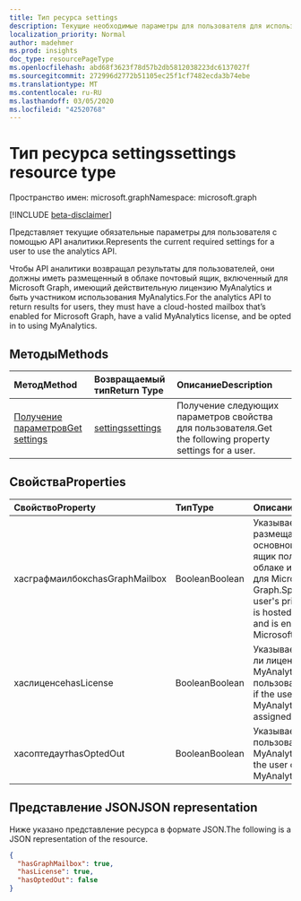 ```yaml
---
title: Тип ресурса settings
description: Текущие необходимые параметры для пользователя для использования API аналитики.
localization_priority: Normal
author: madehmer
ms.prod: insights
doc_type: resourcePageType
ms.openlocfilehash: abd68f3623f78d57b2db5812038223dc6137027f
ms.sourcegitcommit: 272996d2772b51105ec25f1cf7482ecda3b74ebe
ms.translationtype: MT
ms.contentlocale: ru-RU
ms.lasthandoff: 03/05/2020
ms.locfileid: "42520768"
---
```

# <a name="settings-resource-type"></a><span data-ttu-id="5ecd3-103">Тип ресурса settings</span><span class="sxs-lookup"><span data-stu-id="5ecd3-103">settings resource type</span></span>

<span data-ttu-id="5ecd3-104">Пространство имен: microsoft.graph</span><span class="sxs-lookup"><span data-stu-id="5ecd3-104">Namespace: microsoft.graph</span></span>

[!INCLUDE [beta-disclaimer](../../includes/beta-disclaimer.md)]

<span data-ttu-id="5ecd3-105">Представляет текущие обязательные параметры для пользователя с помощью API аналитики.</span><span class="sxs-lookup"><span data-stu-id="5ecd3-105">Represents the current required settings for a user to use the analytics API.</span></span>

<span data-ttu-id="5ecd3-106">Чтобы API аналитики возвращал результаты для пользователей, они должны иметь размещенный в облаке почтовый ящик, включенный для Microsoft Graph, имеющий действительную лицензию MyAnalytics и быть участником использования MyAnalytics.</span><span class="sxs-lookup"><span data-stu-id="5ecd3-106">For the analytics API to return results for users, they must have a cloud-hosted mailbox that’s enabled for Microsoft Graph, have a valid MyAnalytics license, and be opted in to using MyAnalytics.</span></span>

## <a name="methods"></a><span data-ttu-id="5ecd3-107">Методы</span><span class="sxs-lookup"><span data-stu-id="5ecd3-107">Methods</span></span>

| <span data-ttu-id="5ecd3-108">Метод</span><span class="sxs-lookup"><span data-stu-id="5ecd3-108">Method</span></span>       | <span data-ttu-id="5ecd3-109">Возвращаемый тип</span><span class="sxs-lookup"><span data-stu-id="5ecd3-109">Return Type</span></span> | <span data-ttu-id="5ecd3-110">Описание</span><span class="sxs-lookup"><span data-stu-id="5ecd3-110">Description</span></span> |
|:-------------|:------------|:------------|
[<span data-ttu-id="5ecd3-111">Получение параметров</span><span class="sxs-lookup"><span data-stu-id="5ecd3-111">Get settings</span></span>](../api/useranalytics-get-settings.md) | [<span data-ttu-id="5ecd3-112">settings</span><span class="sxs-lookup"><span data-stu-id="5ecd3-112">settings</span></span>](settings.md) | <span data-ttu-id="5ecd3-113">Получение следующих параметров свойства для пользователя.</span><span class="sxs-lookup"><span data-stu-id="5ecd3-113">Get the following property settings for a user.</span></span>|

## <a name="properties"></a><span data-ttu-id="5ecd3-114">Свойства</span><span class="sxs-lookup"><span data-stu-id="5ecd3-114">Properties</span></span>

| <span data-ttu-id="5ecd3-115">Свойство</span><span class="sxs-lookup"><span data-stu-id="5ecd3-115">Property</span></span>     | <span data-ttu-id="5ecd3-116">Тип</span><span class="sxs-lookup"><span data-stu-id="5ecd3-116">Type</span></span>        | <span data-ttu-id="5ecd3-117">Описание</span><span class="sxs-lookup"><span data-stu-id="5ecd3-117">Description</span></span> |
|:-------------|:------------|:------------|
|<span data-ttu-id="5ecd3-118">хасграфмаилбокс</span><span class="sxs-lookup"><span data-stu-id="5ecd3-118">hasGraphMailbox</span></span>|<span data-ttu-id="5ecd3-119">Boolean</span><span class="sxs-lookup"><span data-stu-id="5ecd3-119">Boolean</span></span>|<span data-ttu-id="5ecd3-120">Указывает, размещается ли основной почтовый ящик пользователя в облаке и включено ли для Microsoft Graph.</span><span class="sxs-lookup"><span data-stu-id="5ecd3-120">Specifies if the user's primary mailbox is hosted in the cloud and is enabled for Microsoft Graph.</span></span>|
|<span data-ttu-id="5ecd3-121">хаслиценсе</span><span class="sxs-lookup"><span data-stu-id="5ecd3-121">hasLicense</span></span>|<span data-ttu-id="5ecd3-122">Boolean</span><span class="sxs-lookup"><span data-stu-id="5ecd3-122">Boolean</span></span>|<span data-ttu-id="5ecd3-123">Указывает, назначена ли лицензия MyAnalytics для пользователя.</span><span class="sxs-lookup"><span data-stu-id="5ecd3-123">Specifies if the user has a MyAnalytics license assigned.</span></span>|
|<span data-ttu-id="5ecd3-124">хасоптедаут</span><span class="sxs-lookup"><span data-stu-id="5ecd3-124">hasOptedOut</span></span>|<span data-ttu-id="5ecd3-125">Boolean</span><span class="sxs-lookup"><span data-stu-id="5ecd3-125">Boolean</span></span>|<span data-ttu-id="5ecd3-126">Указывает, выбрал ли пользователь из MyAnalytics.</span><span class="sxs-lookup"><span data-stu-id="5ecd3-126">Specifies if the user opted out of MyAnalytics.</span></span>|

## <a name="json-representation"></a><span data-ttu-id="5ecd3-127">Представление JSON</span><span class="sxs-lookup"><span data-stu-id="5ecd3-127">JSON representation</span></span>

<span data-ttu-id="5ecd3-128">Ниже указано представление ресурса в формате JSON.</span><span class="sxs-lookup"><span data-stu-id="5ecd3-128">The following is a JSON representation of the resource.</span></span>

<!-- {
  "blockType": "resource",
  "optionalProperties": [

  ],
  "@odata.type": "microsoft.graph.settings",
  "baseType": null
}-->

```json
{
  "hasGraphMailbox": true,
  "hasLicense": true,
  "hasOptedOut": false
}
```

<!-- uuid: 16cd6b66-4b1a-43a1-adaf-3a886856ed98
2019-02-04 14:57:30 UTC -->
<!-- {
  "type": "#page.annotation",
  "description": "settings resource",
  "keywords": "",
  "section": "documentation",
  "tocPath": ""
}-->